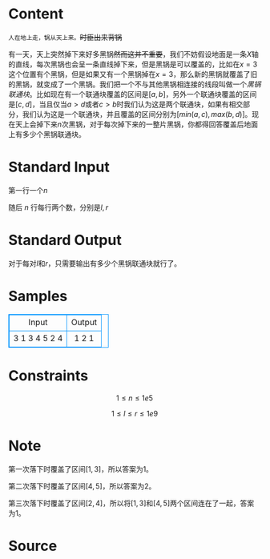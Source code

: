 
# Content

`人在地上走，锅从天上来。`~~时臣出来背锅~~

有一天，天上突然掉下来好多黑锅~~然而这并不重要~~，我们不妨假设地面是一条$X$轴的直线，每次黑锅也会呈一条直线掉下来，但是黑锅是可以覆盖的，比如在$x = 3$这个位置有个黑锅，但是如果又有一个黑锅掉在$x=3$，那么新的黑锅就覆盖了旧的黑锅，就变成了一个黑锅。我们把一个不与其他黑锅相连接的线段叫做一个*黑锅联通块*。比如现在有一个联通块覆盖的区间是$[a,b]$，另外一个联通块覆盖的区间是$[c,d]$，当且仅当$a > d$或者$c > b$时我们认为这是两个联通块，如果有相交部分，我们认为这是一个联通块，并且覆盖的区间分别为$[min(a,c), max(b,d)]$。现在天上会掉下来$n$次黑锅，对于每次掉下来的一整片黑锅，你都得回答覆盖后地面上有多少个黑锅联通块。

# Standard Input

第一行一个*n*

随后 *n* 行每行两个数，分别是$l, r$

# Standard Output

对于每对$l$和$r$，只需要输出有多少个黑锅联通块就行了。

# Samples

<style>
        table,table tr th, table tr td { border:1px solid #0094ff; }
        table { width: 200px; min-height: 25px; line-height: 25px; text-align: center; border-collapse: collapse;}   
    </style>
<table>
	<tr>
		<td>Input</td>
		<td>Output</td>
	</tr>
<tr><td>3
1 3 
4 5 
2 4 </td><td>1 2 1</td></tr></table>


# Constraints

$$1\leq n \leq 1e5$$

$$1\leq l \leq r \leq 1e9$$

# Note

第一次落下时覆盖了区间$[1,3]$，所以答案为1。

第二次落下时覆盖了区间$[4,5]$，所以答案为2。

第三次落下时覆盖了区间$[2,4]$，所以将$[1,3]$和$[4,5]$两个区间连在了一起，答案为1。

# Source



